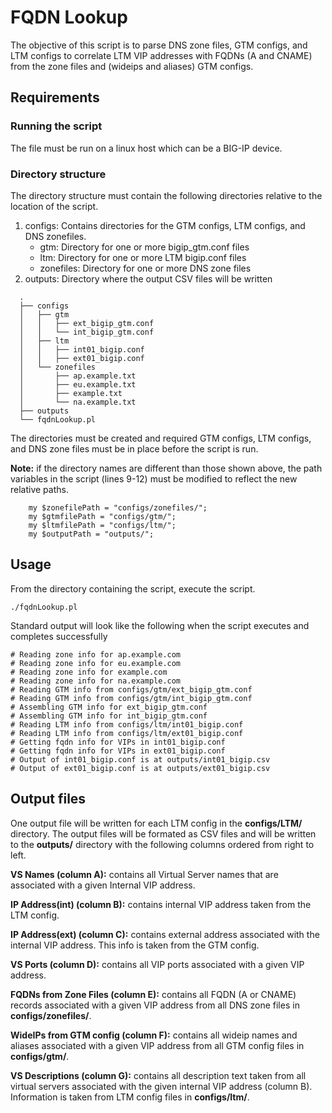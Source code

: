 # FQDN Lookup
The objective of this script is to parse DNS zone files, GTM configs, and LTM configs to correlate LTM VIP addresses with FQDNs (A and CNAME) from the zone files and (wideips and aliases) GTM configs.

## Requirements

### Running the script
The file must be run on a linux host which can be a BIG-IP device.

### Directory structure 
The directory structure must contain the following directories relative to the location of the script.
  1. configs: Contains directories for the GTM configs, LTM configs, and DNS zonefiles.
      - gtm: Directory for one or more bigip_gtm.conf files
      - ltm: Directory for one or more LTM bigip.conf files
      - zonefiles: Directory for one or more DNS zone files
  2. outputs: Directory where the output CSV files will be written
  
  ```
    .
    ├── configs
    │   ├── gtm
    │   │   ├── ext_bigip_gtm.conf
    │   │   └── int_bigip_gtm.conf
    │   ├── ltm
    │   │   ├── int01_bigip.conf
    │   │   ├── ext01_bigip.conf
    │   └── zonefiles
    │       ├── ap.example.txt
    │       ├── eu.example.txt
    │       ├── example.txt
    │       └── na.example.txt
    ├── outputs
    └── fqdnLookup.pl
```
The directories must be created and required GTM configs, LTM configs, and DNS zone files must be in place before the script is run.

**Note:** if the directory names are different than those shown above, the path variables in the script (lines 9-12) must be modified to reflect the new relative paths.
```
    my $zonefilePath = "configs/zonefiles/";
    my $gtmfilePath = "configs/gtm/";
    my $ltmfilePath = "configs/ltm/";
    my $outputPath = "outputs/";
```
## Usage
From the directory containing the script, execute the script.
```
./fqdnLookup.pl
```
Standard output will look like the following when the script executes and completes successfully
```
# Reading zone info for ap.example.com
# Reading zone info for eu.example.com
# Reading zone info for example.com
# Reading zone info for na.example.com
# Reading GTM info from configs/gtm/ext_bigip_gtm.conf
# Reading GTM info from configs/gtm/int_bigip_gtm.conf
# Assembling GTM info for ext_bigip_gtm.conf
# Assembling GTM info for int_bigip_gtm.conf
# Reading LTM info from configs/ltm/int01_bigip.conf
# Reading LTM info from configs/ltm/ext01_bigip.conf
# Getting fqdn info for VIPs in int01_bigip.conf
# Getting fqdn info for VIPs in ext01_bigip.conf
# Output of int01_bigip.conf is at outputs/int01_bigip.csv
# Output of ext01_bigip.conf is at outputs/ext01_bigip.csv
```

## Output files
One output file will be written for each LTM config in the **configs/LTM/** directory. The output files will be formated as CSV files and will be written to the **outputs/** directory with the following columns ordered from right to left.

**VS Names (column A):** contains all Virtual Server names that are associated with a given Internal VIP address.

**IP Address(int) (column B):** contains internal VIP address taken from the LTM config.

**IP Address(ext) (column C):** contains external address associated with the internal VIP address. This info is taken from the GTM config.

**VS Ports (column D):** contains all VIP ports associated with a given VIP address.

**FQDNs from Zone Files (column E):** contains all FQDN (A or CNAME) records associated with a given VIP address from all DNS zone files in **configs/zonefiles/**.

**WideIPs from GTM config (column F):** contains all wideip names and aliases associated with a given VIP address from all GTM config files in **configs/gtm/**.

**VS Descriptions (column G):** contains all description text taken from all virtual servers associated with the given internal VIP address (column B). Information is taken from LTM config files in **configs/ltm/**.

